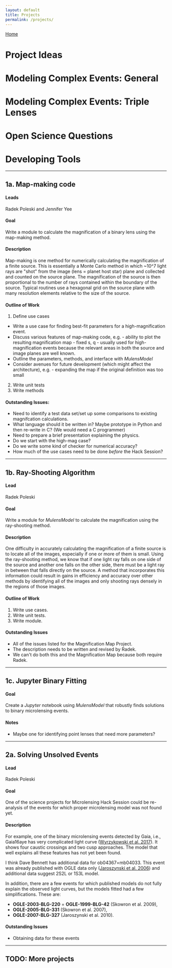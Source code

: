```yaml
---
layout: default
title: Projects
permalink: /projects/
---
```


[Home](/home/)

# Project Ideas

# Modeling Complex Events: General

# Modeling Complex Events: Triple Lenses

# Open Science Questions

# Developing Tools

-----------

## 1a. Map-making code

#### Leads
Radek Poleski and Jennifer Yee

#### Goal
Write a module to calculate the magnification of a binary
lens using the map-making method.

#### Description
Map-making is one method for numerically calculating the magnification
of a finite source. This is essentially a Monte Carlo method in which
~10^7 light rays are "shot" from the image (lens = planet host star)
plane and collected and counted on the source plane. The magnification
of the source is then proportional to the number of rays contained
within the boundary of the source. Typical routines use a hexagonal
grid on the source plane with many resolution elements relative to the
size of the source.

#### Outline of Work

1. Define use cases
  - Write a use case for finding best-fit parameters for a
    high-magnification event.
  - Discuss various features of map-making code, e.g.
        - ability to plot the resulting magnification map
        - fixed s, q
        - usually used for high-magnification events because the relevant
          areas in both the source and image planes are well known.
  - Outline the parameters, methods, and interface with _MulensModel_
  - Consider avenues for future development (which might affect the
    architecture), e.g.
        - expanding the map if the original definition was too small
2. Write unit tests
3. Write methods

#### Outstanding Issues:
- Need to identify a test data set/set up some comparisons to existing
  magnifcation calculations.
- What language should it be written in? Maybe prototype in Python and
  then re-write in C? (We would need a C programmer)
- Need to prepare a brief presentation explaining the physics.
- Do we start with the high-mag case?
- Do we write some kind of checker for numerical accuracy?
- How much of the use cases need to be done *before* the Hack Session?

* * *

## 1b. Ray-Shooting Algorithm

#### Lead
Radek Poleski

#### Goal
Write a module for _MulensModel_ to calculate the magnification
using the ray-shooting method.

#### Description
One difficulty in accurately calculating the magnification of a finite
source is to locate all of the images, especially if one or more of
them is small. Using the ray-shooting method, we know that if one
light ray falls on one side of the source and another one falls on the
other side, there must be a light ray in between that falls directly
on the source. A method that incorporates this information could
result in gains in efficiency and accuracy over other methods by
identifying all of the images and only shooting rays densely in the
regions of those images.

#### Outline of Work
1. Write use cases.
2. Write unit tests.
3. Write module.

#### Outstanding Issues
- All of the issues listed for the Magnification Map Project.
- The description needs to be written and revised by Radek.
- We can't do both this and the Magnification Map because both require Radek.

* * *

## 1c. Jupyter Binary Fitting

#### Goal
Create a _Jupyter_ notebook using _MulensModel_ that robustly finds
solutions to binary microlensing events.

#### Notes
- Maybe one for identifying point lenses that need more parameters?

* * *

## 2a. Solving Unsolved Events

#### Lead
Radek Poleski

#### Goal
One of the science projects for Microlensing Hack Session could
be re-analysis of the events for which proper microlensing model was
not found yet.

#### Description
For example, one of the binary microlensing events detected by Gaia, i.e.,
Gaia16aye has very complicated light curve
([Wyrzykowski et al. 2017](http://adsabs.harvard.edu/abs/2017MNRAS.465L.114W)).
It shows four caustic crossings and two cusp approaches. The model
that well explains all these features has not yet been found.

I think Dave Bennett has additional data for ob04367=mb04033. This event
was already published with OGLE data only
([Jaroszynski et al. 2006](http://adsabs.harvard.edu/abs/2006AcA....56..307J))
 and additional data suggest 2S2L or 1S3L model.

In addition, there are a few events for which published models do not
fully explain the observed light curves, but the models fitted had a
few simplifications. These are:
- **OGLE-2003-BLG-220** = **OGLE-1999-BLG-42** (Skowron et al. 2009),
- **OGLE-2005-BLG-331** (Skowron et al. 2007),
- **OGLE-2007-BLG-327** (Jaroszynski et al. 2010).

#### Outstanding Issues
- Obtaining data for these events

* * *

## TODO: More projects

